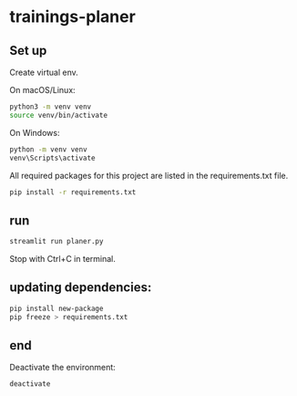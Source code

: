 # trainings-planer

## Set up

Create virtual env.

On macOS/Linux:
```bash
python3 -m venv venv
source venv/bin/activate
```

On Windows:
```bash
python -m venv venv
venv\Scripts\activate
```

All required packages for this project are listed in the requirements.txt file.
```bash
pip install -r requirements.txt
```

## run
```bash
streamlit run planer.py
```
Stop with Ctrl+C in terminal.

## updating dependencies:
```bash
pip install new-package
pip freeze > requirements.txt
```

## end
Deactivate the environment:
```bash
deactivate
```


